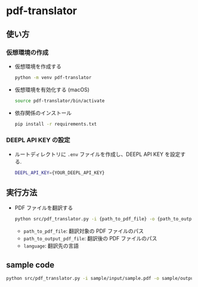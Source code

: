 # pdf-translator

## 使い方
### 仮想環境の作成

- 仮想環境を作成する
    ```bash
    python -m venv pdf-translator
    ```

- 仮想環境を有効化する (macOS)
    ```bash
    source pdf-translator/bin/activate
    ```

- 依存関係のインストール
    ```bash
    pip install -r requirements.txt
    ```

<!-- パッケージのインストール
```bash
python3 -m pip install xxx
``` -->

<!-- 依存関係の記録(requirements.txt を作成)
```bash
pip freeze > requirements.txt
``` -->

<!-- 仮想環境の無効化
```bash
deactivate
``` -->

### DEEPL API KEY の設定
- ルートディレクトリに `.env` ファイルを作成し、DEEPL API KEY を設定する.

    ```bash
    DEEPL_API_KEY={YOUR_DEEPL_API_KEY}
    ```

## 実行方法
- PDF ファイルを翻訳する

    ```bash
    python src/pdf_translator.py -i {path_to_pdf_file} -o {path_to_output_pdf_file} -l {language}
    ```

    - `path_to_pdf_file`: 翻訳対象の PDF ファイルのパス
    - `path_to_output_pdf_file`: 翻訳後の PDF ファイルのパス
    - `language`: 翻訳先の言語

## sample code

```bash
python src/pdf_translator.py -i sample/input/sample.pdf -o sample/output/sample.pdf -l JA
```



